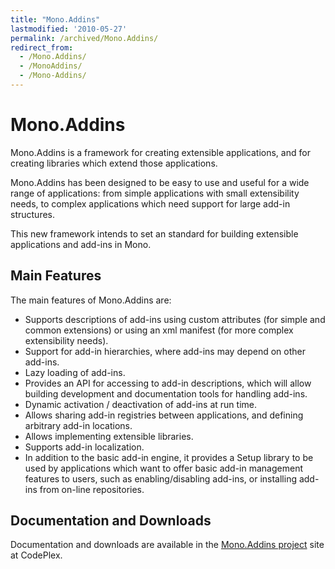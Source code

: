 ```yaml
---
title: "Mono.Addins"
lastmodified: '2010-05-27'
permalink: /archived/Mono.Addins/
redirect_from:
  - /Mono.Addins/
  - /MonoAddins/
  - /Mono-Addins/
---
```


Mono.Addins
===========

Mono.Addins is a framework for creating extensible applications, and for creating libraries which extend those applications.

Mono.Addins has been designed to be easy to use and useful for a wide range of applications: from simple applications with small extensibility needs, to complex applications which need support for large add-in structures.

This new framework intends to set an standard for building extensible applications and add-ins in Mono.

Main Features
-------------

The main features of Mono.Addins are:

-   Supports descriptions of add-ins using custom attributes (for simple and common extensions) or using an xml manifest (for more complex extensibility needs).
-   Support for add-in hierarchies, where add-ins may depend on other add-ins.
-   Lazy loading of add-ins.
-   Provides an API for accessing to add-in descriptions, which will allow building development and documentation tools for handling add-ins.
-   Dynamic activation / deactivation of add-ins at run time.
-   Allows sharing add-in registries between applications, and defining arbitrary add-in locations.
-   Allows implementing extensible libraries.
-   Supports add-in localization.
-   In addition to the basic add-in engine, it provides a Setup library to be used by applications which want to offer basic add-in management features to users, such as enabling/disabling add-ins, or installing add-ins from on-line repositories.

Documentation and Downloads
---------------------------

Documentation and downloads are available in the [Mono.Addins project](http://monoaddins.codeplex.com) site at CodePlex.

